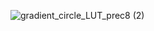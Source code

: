 ![gradient_circle_LUT_prec8 (2)](https://github.com/LudoProvost/VGA-controller-basic-shape-rendering/assets/70982826/06593797-736d-4884-932c-3a071bde2832)
